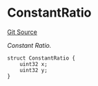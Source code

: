 # ConstantRatio
[Git Source](https://github.com/thrackle-io/tron/blob/ee06788a23623ed28309de5232eaff934d34a0fe/src/client/liquidity/calculators/dataStructures/CurveDataStructures.sol)

*Constant Ratio.*


```solidity
struct ConstantRatio {
    uint32 x;
    uint32 y;
}
```

